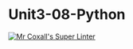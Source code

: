 # Unit3-08-Python
[![Mr Coxall's Super Linter](https://github.com/ICS3U-Programming-NathanA/Unit4-01-Python/workflows/Mr%20Coxall's%20Super%20Linter/badge.svg)](https://github.com/ICS3U-Programming-NathanA/Unit4-01-Python/actions/)
